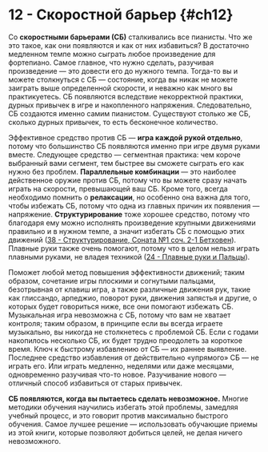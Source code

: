 # 12 - Скоростной барьер {#ch12}

Со **скоростными барьерами (СБ)** сталкивались все пианисты. Что же это такое, как они появляются и как от них избавиться? В достаточно медленном темпе можно сыграть любое произведение для фортепиано. Самое главное, что нужно сделать, разучивая произведение — это довести его до нужного темпа. Тогда-то вы и можете столкнуться с СБ — состояние, когда вы никак не можете заиграть выше определенной скорости, и неважно как много вы практикуетесь. СБ появляются вследствие некорректной практики, дурных привычек в игре и накопленного напряжения. Следовательно, СБ создаются именно самим пианистом. Существуют столько же СБ, сколько дурных привычек, то есть бесконечное количество.

Эффективное средство против СБ — **игра каждой рукой отдельно**, потому что большинство СБ появляются именно при игре двумя руками вместе. Следующее средство — сегментная практика: чем короче выбранный вами сегмент, тем быстрее вы сможете сыграть его как нужно без проблем. **Параллельные комбинации** — это наиболее действенное оружие против СБ, потому что вы можете сразу начать играть на скорости, превышающей ваш СБ. Кроме того, всегда необходимо помнить о **релаксации**, но особенно она важна для того, чтобы избежать СБ, потому что одна из главных причин их появления — напряжение. **Структурирование** тоже хорошее средство, потому что благодаря ему можно исполнять произведение крупными движениями правильно и в нужном темпе, а значит избегать СБ с помощью этих движений ([38 - Структурирование, Соната №1 соч. 2-1 Бетховен](#ch38)). Плавные руки также очень помогают, потому что в целом нельзя играть плавными руками, не владея техникой ([24 - Плавные руки и Пальцы](#ch24)).

Поможет любой метод повышения эффективности движений; таким образом, сочетание игры плоскими и согнутыми пальцами, безотрывная от клавиш игра, а также различные движения рук, такие как глиссандо, арпеджио, поворот руки, движения запястья и другие, о которых будет говориться ниже, все они помогают избежать СБ. Музыкальная игра невозможна с СБ, потому что вам не хватает контроля; таким образом, в принципе если вы всегда играете музыкально, вы никогда не столкнетесь с проблемой СБ. Если с годами накопилось несколько СБ, их будет трудно преодолеть за короткое время. Ключ к быстрому избавлению от СБ — их раннее выявление. Последнее средство избавления от действительно «упрямого» СБ — не играть его. Или играть медленно, неделями или даже месяцами, одновременно разучивая что-то новое. Разучивание нового — отличный способ избавиться от старых привычек.

**СБ появляются, когда вы пытаетесь сделать невозможное.** Многие методики обучения научились избегать этой проблемы, замедляя учебный процесс, и это говорит против максимально быстрого обучения. Самое лучшее решение — использовать обучающие приемы из этой книги, которые позволяют добиться целей, не делая ничего невозможного.
